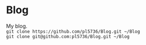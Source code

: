 # Blog
My blog.<br>
```git clone https://github.com/pl5736/Blog.git ~/Blog```<br>
```git clone git@github.com:pl5736/Blog.git ~/Blog```
